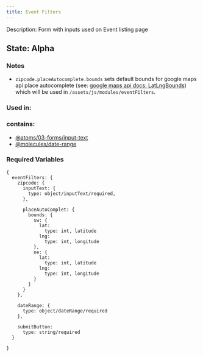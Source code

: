 ```yaml
---
title: Event Filters
---
```


Description: Form with inputs used on Event listing page

## State: Alpha

### Notes

- `zipcode.placeAutocomplete.bounds` sets default bounds for google maps api place autocomplete (see: [google maps api docs: LatLngBounds](https://developers.google.com/maps/documentation/javascript/reference#LatLngBounds)) which will be used in `/assets/js/modules/eventFilters`.

### Used in:


### contains:
- [@atoms/03-forms/input-text](?p=atoms-input-text)
- [@molecules/date-range](?p=molecules-date-range)


### Required Variables
~~~
{
  eventFilters: {
    zipcode: {    
      inputText: {
        type: object/inputText/required,
      },
      
      placeAutoComplet: {
        bounds: {
          sw: {
            lat: 
              type: int, latitude
            lng:
              type: int, longitude
          },
          ne: {
            lat: 
              type: int, latitude
            lng:
              type: int, longitude
          }
        }
      }
    },
    
    dateRange: {
      type: object/dateRange/required
    },

    submitButton:
      type: string/required   
  }

}
~~~

